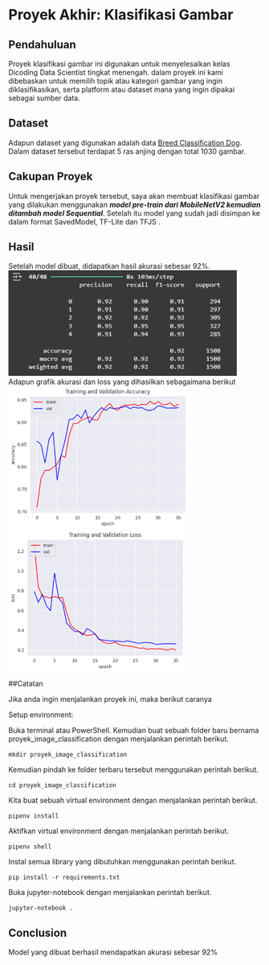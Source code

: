 # Proyek Akhir: Klasifikasi Gambar

## Pendahuluan

Proyek klasifikasi gambar ini digunakan untuk menyelesaikan kelas Dicoding Data Scientist tingkat menengah. dalam proyek ini kami dibebaskan untuk memilih topik atau kategori gambar yang ingin diklasifikasikan, serta platform atau dataset mana yang ingin dipakai sebagai sumber data.

## Dataset

Adapun dataset yang digunakan adalah data <a href="https://www.kaggle.com/datasets/yapwh1208/dogs-breed-dataset"> Breed Classification Dog</a>. Dalam dataset tersebut terdapat 5 ras anjing dengan total 1030 gambar.

## Cakupan Proyek

Untuk mengerjakan proyek tersebut, saya akan membuat klasifikasi gambar yang dilakukan menggunakan ***model pre-train dari MobileNetV2 kemudian ditambah model Sequential***. Setelah itu model yang sudah jadi disimpan ke dalam format SavedModel, TF-Lite dan TFJS .


## Hasil

Setelah model dibuat, didapatkan hasil akurasi sebesar 92%. 
<br>![alt text](https://github.com/hud4-yanto/simple-classification-image/blob/main/Hasil%20akurasi.png?raw=true) </br>
Adapun grafik akurasi dan loss yang dihasilkan sebagaimana berikut
<br>![alt text](https://github.com/hud4-yanto/simple-classification-image/blob/main/Grafik%20Akurasi.png?raw=true)</br>

##Catatan

Jika anda ingin menjalankan proyek ini, maka berikut caranya 

Setup environment:

Buka terminal atau PowerShell. Kemudian buat sebuah folder baru bernama proyek_image_classification dengan menjalankan perintah berikut.
```
mkdir proyek_image_classification

```
Kemudian pindah ke folder terbaru tersebut menggunakan perintah berikut.
```
cd proyek_image_classification

```
Kita buat sebuah virtual environment dengan menjalankan perintah berikut.
```
pipenv install

```
Aktifkan virtual environment dengan menjalankan perintah berikut.
```
pipenv shell

```
Instal semua library yang dibutuhkan menggunakan perintah berikut.
```
pip install -r requirements.txt 

```
Buka jupyter-notebook dengan menjalankan perintah berikut.
```
jupyter-notebook .

```


## Conclusion

Model yang dibuat berhasil mendapatkan akurasi sebesar 92%
